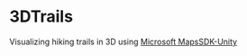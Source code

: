 # 3DTrails

Visualizing hiking trails in 3D using [Microsoft MapsSDK-Unity](https://github.com/Microsoft/MapsSDK-Unity)

